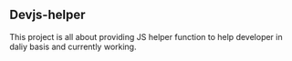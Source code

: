 ## Devjs-helper
This project is all about providing JS helper function to help developer in daliy basis and currently working.